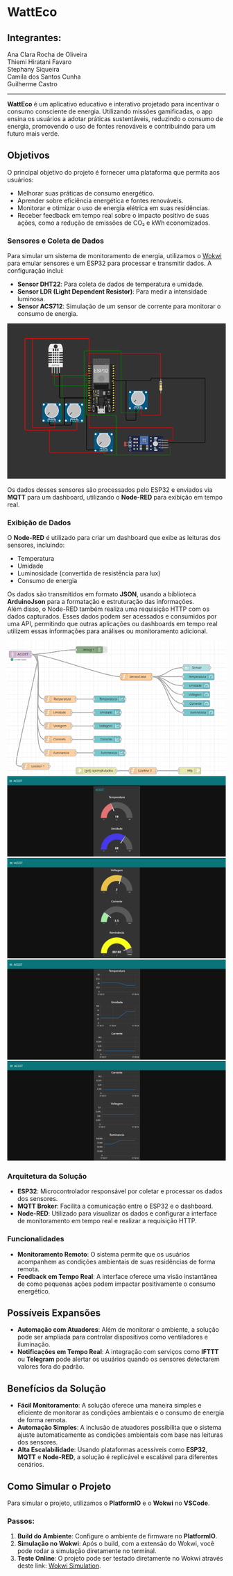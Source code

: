 
# WattEco

 ## Integrantes:
 Ana Clara Rocha de Oliveira<br>
 Thiemi Hiratani Favaro<br>
 Stephany Siqueira<br>
 Camila dos Santos Cunha<br>
 Guilherme Castro<br>

 ---

**WattEco** é um aplicativo educativo e interativo projetado para incentivar o consumo consciente de energia. Utilizando missões gamificadas, o app ensina os usuários a adotar práticas sustentáveis, reduzindo o consumo de energia, promovendo o uso de fontes renováveis e contribuindo para um futuro mais verde.

## Objetivos

O principal objetivo do projeto é fornecer uma plataforma que permita aos usuários:

- Melhorar suas práticas de consumo energético.
- Aprender sobre eficiência energética e fontes renováveis.
- Monitorar e otimizar o uso de energia elétrica em suas residências.
- Receber feedback em tempo real sobre o impacto positivo de suas ações, como a redução de emissões de CO₂ e kWh economizados.

### Sensores e Coleta de Dados

Para simular um sistema de monitoramento de energia, utilizamos o [Wokwi](https://wokwi.com) para emular sensores e um ESP32 para processar e transmitir dados. A configuração inclui:

- **Sensor DHT22**: Para coleta de dados de temperatura e umidade.
- **Sensor LDR (Light Dependent Resistor)**: Para medir a intensidade luminosa.
- **Sensor ACS712**: Simulação de um sensor de corrente para monitorar o consumo de energia.

![esp32](placa.png)

Os dados desses sensores são processados pelo ESP32 e enviados via **MQTT** para um dashboard, utilizando o **Node-RED** para exibição em tempo real.

### Exibição de Dados

O **Node-RED** é utilizado para criar um dashboard que exibe as leituras dos sensores, incluindo:

- Temperatura
- Umidade
- Luminosidade (convertida de resistência para lux)
- Consumo de energia 

Os dados são transmitidos em formato **JSON**, usando a biblioteca **ArduinoJson** para a formatação e estruturação das informações. <br>
Além disso, o Node-RED também realiza uma requisição HTTP com os dados capturados. Esses dados podem ser acessados e consumidos por uma API, permitindo que outras aplicações ou dashboards em tempo real utilizem essas informações para análises ou monitoramento adicional.

![node-red](nodered1.png)
![dashboard](dashboard4.png)
![dashboard](dashboard3.png)
![dashboard](dashboard2.png)
![dashboard](dashboard1.png)

### Arquitetura da Solução

- **ESP32**: Microcontrolador responsável por coletar e processar os dados dos sensores.
- **MQTT Broker**: Facilita a comunicação entre o ESP32 e o dashboard.
- **Node-RED**: Utilizado para visualizar os dados e configurar a interface de monitoramento em tempo real e realizar a requisição HTTP.

### Funcionalidades

- **Monitoramento Remoto**: O sistema permite que os usuários acompanhem as condições ambientais de suas residências de forma remota.
- **Feedback em Tempo Real**: A interface oferece uma visão instantânea de como pequenas ações podem impactar positivamente o consumo energético.

## Possíveis Expansões

- **Automação com Atuadores**: Além de monitorar o ambiente, a solução pode ser ampliada para controlar dispositivos como ventiladores e iluminação.
- **Notificações em Tempo Real**: A integração com serviços como **IFTTT** ou **Telegram** pode alertar os usuários quando os sensores detectarem valores fora do padrão.
  
## Benefícios da Solução

- **Fácil Monitoramento**: A solução oferece uma maneira simples e eficiente de monitorar as condições ambientais e o consumo de energia de forma remota.
- **Automação Simples**: A inclusão de atuadores possibilita que o sistema ajuste automaticamente as condições ambientais com base nas leituras dos sensores.
- **Alta Escalabilidade**: Usando plataformas acessíveis como **ESP32**, **MQTT** e **Node-RED**, a solução é replicável e escalável para diferentes cenários.

## Como Simular o Projeto

Para simular o projeto, utilizamos o **PlatformIO** e o **Wokwi** no **VSCode**. 

### Passos:

1. **Build do Ambiente**: Configure o ambiente de firmware no **PlatformIO**.
2. **Simulação no Wokwi**: Após o build, com a extensão do Wokwi, você pode rodar a simulação diretamente no terminal.
3. **Teste Online**: O projeto pode ser testado diretamente no Wokwi através deste link:
   [Wokwi Simulation](https://wokwi.com/projects/414294162990740481).
